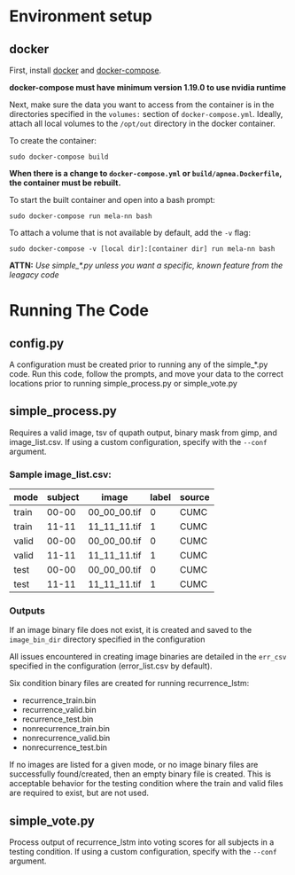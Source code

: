 
# Environment setup
## docker

First, install [docker](https://docs.docker.com/install/#server) and [docker-compose](https://docs.docker.com/compose/install/).

__docker-compose must have minimum version 1.19.0 to use nvidia runtime__

Next, make sure the data you want to access from the container is in the directories specified in the `volumes:` section of `docker-compose.yml`. Ideally, attach all local volumes to the `/opt/out` directory in the docker container.

To create the container:
```
sudo docker-compose build
```

__When there is a change to `docker-compose.yml` or `build/apnea.Dockerfile`, the container must be rebuilt.__

To start the built container and open into a bash prompt:
```
sudo docker-compose run mela-nn bash
```

To attach a volume that is not available by default, add the `-v` flag:
```
sudo docker-compose -v [local dir]:[container dir] run mela-nn bash
```

__ATTN:__ _Use simple\_\*.py unless you want a specific, known feature from the leagacy code_

# Running The Code
## config.py

A configuration must be created prior to running any of the simple_*.py code. Run this code, follow the prompts, and move your data to the correct locations prior to running simple_process.py or simple_vote.py


## simple\_process.py 
Requires a valid image, tsv of qupath output, binary mask from gimp, and image_list.csv. If using a custom configuration, specify with the `--conf` argument.

### Sample image_list.csv:

|  mode  | subject |    image     | label | source |
|--------|---------|--------------|-------|--------|
| train  |  00-00  | 00_00_00.tif |   0   |  CUMC  |
| train  |  11-11  | 11_11_11.tif |   1   |  CUMC  |
| valid  |  00-00  | 00_00_00.tif |   0   |  CUMC  |
| valid  |  11-11  | 11_11_11.tif |   1   |  CUMC  |
| test   |  00-00  | 00_00_00.tif |   0   |  CUMC  |
| test   |  11-11  | 11_11_11.tif |   1   |  CUMC  |

### Outputs
If an image binary file does not exist, it is created and saved to the `image_bin_dir` directory specified in the configuration

All issues encountered in creating image binaries are detailed in the `err_csv` specified in the configuration (error\_list.csv by default).

Six condition binary files are created for running recurrence_lstm:
* recurrence_train.bin
* recurrence_valid.bin
* recurrence_test.bin
* nonrecurrence_train.bin
* nonrecurrence_valid.bin
* nonrecurrence_test.bin

If no images are listed for a given mode, or no image binary files are successfully found/created, then an empty binary file is created. This is acceptable behavior for the testing condition where the train and valid files are required to exist, but are not used.

## simple\_vote.py
Process output of recurrence_lstm into voting scores for all subjects in a testing condition. If using a custom configuration, specify with the `--conf` argument.
